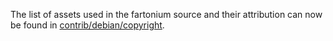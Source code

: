 The list of assets used in the fartonium source and their attribution can now be found in [contrib/debian/copyright](../contrib/debian/copyright).
